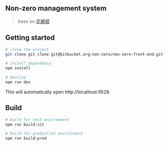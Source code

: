 ## Non-zero management system

> base on [花裤衩](https://github.com/PanJiaChen/vue-element-admin)

## Getting started

```bash
# clone the project
git clone git clone git@bitbucket.org:non-zero/non-zero-front-end.git

# install dependency
npm install

# develop
npm run dev
```

This will automatically open http://localhost:9528.

## Build

```bash
# build for test environment
npm run build:sit

# build for production environment
npm run build:prod
```
